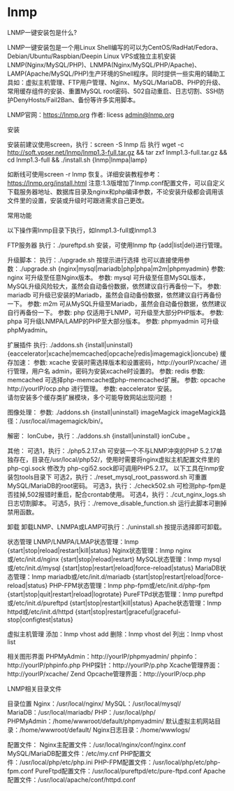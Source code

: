 # lnmp

LNMP一键安装包是什么?

LNMP一键安装包是一个用Linux Shell编写的可以为CentOS/RadHat/Fedora、Debian/Ubuntu/Raspbian/Deepin Linux VPS或独立主机安装LNMP(Nginx/MySQL/PHP)、LNMPA(Nginx/MySQL/PHP/Apache)、LAMP(Apache/MySQL/PHP)生产环境的Shell程序。同时提供一些实用的辅助工具如：虚拟主机管理、FTP用户管理、Nginx、MySQL/MariaDB、PHP的升级、常用缓存组件的安装、重置MySQL root密码、502自动重启、日志切割、SSH防护DenyHosts/Fail2Ban、备份等许多实用脚本。

LNMP官网：https://lnmp.org
作者: licess admin@lnmp.org


安装

安装前建议使用screen，执行：screen -S lnmp 后
执行
wget -c http://soft.vpser.net/lnmp/lnmp1.3-full.tar.gz && tar zxf lnmp1.3-full.tar.gz && cd lnmp1.3-full && ./install.sh {lnmp|lnmpa|lamp}

如断线可使用screen -r lnmp 恢复。详细安装教程参考：https://lnmp.org/install.html
注意:1.3版增加了lnmp.conf配置文件，可以自定义下载服务器地址、数据库目录及nginx和php编译参数，不论安装升级都会调用该文件里的设置，安装或升级时可跟进需求自己更改。

常用功能

以下操作需lnmp目录下执行，如lnmp1.3-full或lnmp1.3

FTP服务器
 执行：./pureftpd.sh 安装，可使用lnmp ftp {add|list|del}进行管理。

升级脚本：
 执行：./upgrade.sh 按提示进行选择
也可以直接使用参数：./upgrade.sh {nginx|mysql|mariadb|php|phpa|m2m|phpmyadmin}
  参数: nginx 可升级至任意Nginx版本。
  参数: mysql 可升级至任意MySQL版本，MySQL升级风险较大，虽然会自动备份数据，依然建议自行再备份一下。
  参数: mariadb 可升级已安装的Mariadb，虽然会自动备份数据，依然建议自行再备份一下。
  参数: m2m    可从MySQL升级至Mariadb，虽然会自动备份数据，依然建议自行再备份一下。
  参数: php   仅适用于LNMP，可升级至大部分PHP版本。
  参数: phpa    可升级LNMPA/LAMP的PHP至大部分版本。
  参数: phpmyadmin    可升级phpMyadmin。

扩展插件
  执行: ./addons.sh {install|uninstall} {eaccelerator|xcache|memcached|opcache|redis|imagemagick|ioncube}
缓存加速：
  参数: xcache 安装时需选择版本和设置密码，http://yourIP/xcache/ 进行管理，用户名 admin，密码为安装xcache时设置的。
  参数: redis
  参数: memcached 可选择php-memcache或php-memcached扩展。
  参数: opcache http://yourIP/ocp.php 进行管理。
  参数: eaccelerator 安装。  
    请勿安装多个缓存类扩展模块，多个可能导致网站出现问题 ！

图像处理：
  参数: ./addons.sh {install|uninstall} imageMagick imageMagick路径：/usr/local/imagemagick/bin/。

解密：
  IonCube，执行：./addons.sh {install|uninstall} ionCube 。

其他：
  可选1，执行：./php5.2.17.sh 可安装一个不与LNMP冲突的PHP 5.2.17单独存在，目录在/usr/local/php52/，使用时需要将nginx虚拟主机配置文件里的 php-cgi.sock 修改为 php-cgi52.sock即可调用PHP5.2.17。
  以下工具在lnmp安装包tools目录下
  可选2，执行：./reset_mysql_root_password.sh 可重置MySQL/MariaDB的root密码。
  可选3，执行：./check502.sh  可检测php-fpm是否挂掉,502报错时重启，配合crontab使用。
  可选4，执行：./cut_nginx_logs.sh 日志切割脚本。
  可选5，执行：./remove_disable_function.sh 运行此脚本可删掉禁用函数。

卸载
  卸载LNMP、LNMPA或LAMP可执行：./uninstall.sh 按提示选择即可卸载。

状态管理
  LNMP/LNMPA/LMAP状态管理：lnmp {start|stop|reload|restart|kill|status}
  Nginx状态管理：lnmp nginx或/etc/init.d/nginx {start|stop|reload|restart}
  MySQL状态管理：lnmp mysql或/etc/init.d/mysql {start|stop|restart|reload|force-reload|status}
  MariaDB状态管理：lnmp mariadb或/etc/init.d/mariadb {start|stop|restart|reload|force-reload|status}
  PHP-FPM状态管理：lnmp php-fpm或/etc/init.d/php-fpm {start|stop|quit|restart|reload|logrotate}
  PureFTPd状态管理：lnmp pureftpd或/etc/init.d/pureftpd {start|stop|restart|kill|status}
  Apache状态管理：lnmp httpd或/etc/init.d/httpd {start|stop|restart|graceful|graceful-stop|configtest|status}

虚拟主机管理
  添加：lnmp vhost add
  删除：lnmp vhost del
  列出：lnmp vhost list

相关图形界面
  PHPMyAdmin：http://yourIP/phpmyadmin/
  phpinfo：http://yourIP/phpinfo.php
  PHP探针：http://yourIP/p.php
  Xcache管理界面：http://yourIP/xcache/
  Zend Opcache管理界面：http://yourIP/ocp.php

LNMP相关目录文件

 目录位置
  Nginx：/usr/local/nginx/
  MySQL：/usr/local/mysql/
  MariaDB：/usr/local/mariadb/
  PHP：/usr/local/php/
  PHPMyAdmin：/home/wwwroot/default/phpmyadmin/
  默认虚拟主机网站目录：/home/wwwroot/default/
  Nginx日志目录：/home/wwwlogs/

 配置文件：
  Nginx主配置文件：/usr/local/nginx/conf/nginx.conf
  MySQL/MariaDB配置文件：/etc/my.cnf
  PHP配置文件：/usr/local/php/etc/php.ini
  PHP-FPM配置文件：/usr/local/php/etc/php-fpm.conf
  PureFtpd配置文件：/usr/local/pureftpd/etc/pure-ftpd.conf
  Apache配置文件：/usr/local/apache/conf/httpd.conf
